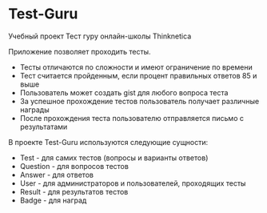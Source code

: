 # Test-Guru

Учебный проект Тест гуру онлайн-школы Thinknetica

Приложение позволяет проходить тесты.

* Тесты отличаются по сложности и имеют ограничение по времени
* Тест считается пройденным, если процент правильных ответов 85 и выше
* Пользователь может создать gist для любого вопроса теста
* За успешное прохождение тестов пользователь получает различные награды
* После прохождения теста пользователю отправляется письмо с результатами

В проекте Test-Guru используются следующие сущности:

* Test - для самих тестов (вопросы и варианты ответов)
* Question - для вопросов тестов
* Answer - для ответов
* User - для администраторов и пользователей, проходящих тесты
* Result - для результатов тестов
* Badge - для наград
